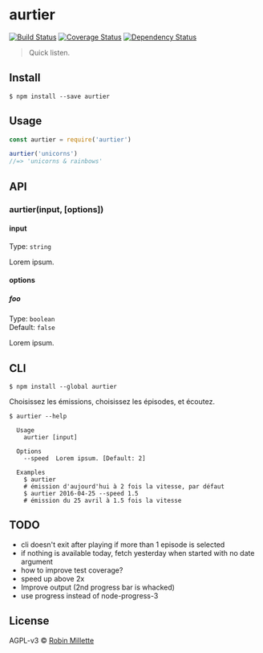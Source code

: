 # aurtier
[![Build Status](https://travis-ci.org/millette/aurtier.svg?branch=master)](https://travis-ci.org/millette/aurtier)
[![Coverage Status](https://coveralls.io/repos/github/millette/aurtier/badge.svg?branch=master)](https://coveralls.io/github/millette/aurtier?branch=master)
[![Dependency Status](https://gemnasium.com/badges/github.com/millette/aurtier.svg)](https://gemnasium.com/github.com/millette/aurtier)
> Quick listen.

## Install
```
$ npm install --save aurtier
```

## Usage
```js
const aurtier = require('aurtier')

aurtier('unicorns')
//=> 'unicorns & rainbows'
```

## API
### aurtier(input, [options])
#### input
Type: `string`

Lorem ipsum.

#### options
##### foo
Type: `boolean`<br>
Default: `false`

Lorem ipsum.

## CLI
```
$ npm install --global aurtier
```

Choisissez les émissions, choisissez les épisodes, et écoutez.

```
$ aurtier --help

  Usage
    aurtier [input]

  Options
    --speed  Lorem ipsum. [Default: 2]

  Examples
    $ aurtier
    # émission d'aujourd'hui à 2 fois la vitesse, par défaut
    $ aurtier 2016-04-25 --speed 1.5
    # émission du 25 avril à 1.5 fois la vitesse
```

## TODO
* cli doesn't exit after playing if more than 1 episode is selected
* if nothing is available today, fetch yesterday when started with no date argument
* how to improve test coverage?
* speed up above 2x
* Improve output (2nd progress bar is whacked)
* use progress instead of node-progress-3


## License
AGPL-v3 © [Robin Millette](http://robin.millette.info)
